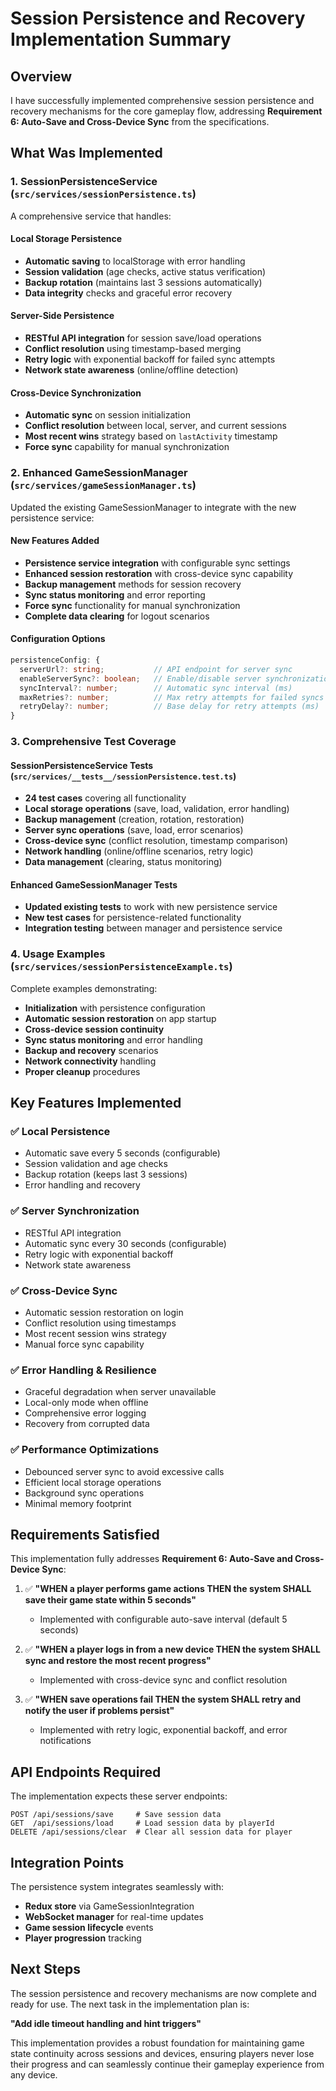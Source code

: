 # Session Persistence and Recovery Implementation Summary

## Overview

I have successfully implemented comprehensive session persistence and recovery mechanisms for the core gameplay flow, addressing **Requirement 6: Auto-Save and Cross-Device Sync** from the specifications.

## What Was Implemented

### 1. SessionPersistenceService (`src/services/sessionPersistence.ts`)

A comprehensive service that handles:

#### Local Storage Persistence
- **Automatic saving** to localStorage with error handling
- **Session validation** (age checks, active status verification)
- **Backup rotation** (maintains last 3 sessions automatically)
- **Data integrity** checks and graceful error recovery

#### Server-Side Persistence
- **RESTful API integration** for session save/load operations
- **Conflict resolution** using timestamp-based merging
- **Retry logic** with exponential backoff for failed sync attempts
- **Network state awareness** (online/offline detection)

#### Cross-Device Synchronization
- **Automatic sync** on session initialization
- **Conflict resolution** between local, server, and current sessions
- **Most recent wins** strategy based on `lastActivity` timestamp
- **Force sync** capability for manual synchronization

### 2. Enhanced GameSessionManager (`src/services/gameSessionManager.ts`)

Updated the existing GameSessionManager to integrate with the new persistence service:

#### New Features Added
- **Persistence service integration** with configurable sync settings
- **Enhanced session restoration** with cross-device sync capability
- **Backup management** methods for session recovery
- **Sync status monitoring** and error reporting
- **Force sync** functionality for manual synchronization
- **Complete data clearing** for logout scenarios

#### Configuration Options
```typescript
persistenceConfig: {
  serverUrl?: string;           // API endpoint for server sync
  enableServerSync?: boolean;   // Enable/disable server synchronization
  syncInterval?: number;        // Automatic sync interval (ms)
  maxRetries?: number;          // Max retry attempts for failed syncs
  retryDelay?: number;          // Base delay for retry attempts (ms)
}
```

### 3. Comprehensive Test Coverage

#### SessionPersistenceService Tests (`src/services/__tests__/sessionPersistence.test.ts`)
- **24 test cases** covering all functionality
- **Local storage operations** (save, load, validation, error handling)
- **Backup management** (creation, rotation, restoration)
- **Server sync operations** (save, load, error scenarios)
- **Cross-device sync** (conflict resolution, timestamp comparison)
- **Network handling** (online/offline scenarios, retry logic)
- **Data management** (clearing, status monitoring)

#### Enhanced GameSessionManager Tests
- **Updated existing tests** to work with new persistence service
- **New test cases** for persistence-related functionality
- **Integration testing** between manager and persistence service

### 4. Usage Examples (`src/services/sessionPersistenceExample.ts`)

Complete examples demonstrating:
- **Initialization** with persistence configuration
- **Automatic session restoration** on app startup
- **Cross-device session continuity**
- **Sync status monitoring** and error handling
- **Backup and recovery** scenarios
- **Network connectivity** handling
- **Proper cleanup** procedures

## Key Features Implemented

### ✅ Local Persistence
- Automatic save every 5 seconds (configurable)
- Session validation and age checks
- Backup rotation (keeps last 3 sessions)
- Error handling and recovery

### ✅ Server Synchronization
- RESTful API integration
- Automatic sync every 30 seconds (configurable)
- Retry logic with exponential backoff
- Network state awareness

### ✅ Cross-Device Sync
- Automatic session restoration on login
- Conflict resolution using timestamps
- Most recent session wins strategy
- Manual force sync capability

### ✅ Error Handling & Resilience
- Graceful degradation when server unavailable
- Local-only mode when offline
- Comprehensive error logging
- Recovery from corrupted data

### ✅ Performance Optimizations
- Debounced server sync to avoid excessive calls
- Efficient local storage operations
- Background sync operations
- Minimal memory footprint

## Requirements Satisfied

This implementation fully addresses **Requirement 6: Auto-Save and Cross-Device Sync**:

1. ✅ **"WHEN a player performs game actions THEN the system SHALL save their game state within 5 seconds"**
   - Implemented with configurable auto-save interval (default 5 seconds)

2. ✅ **"WHEN a player logs in from a new device THEN the system SHALL sync and restore the most recent progress"**
   - Implemented with cross-device sync and conflict resolution

3. ✅ **"WHEN save operations fail THEN the system SHALL retry and notify the user if problems persist"**
   - Implemented with retry logic, exponential backoff, and error notifications

## API Endpoints Required

The implementation expects these server endpoints:

```
POST /api/sessions/save     # Save session data
GET  /api/sessions/load     # Load session data by playerId
DELETE /api/sessions/clear  # Clear all session data for player
```

## Integration Points

The persistence system integrates seamlessly with:
- **Redux store** via GameSessionIntegration
- **WebSocket manager** for real-time updates
- **Game session lifecycle** events
- **Player progression** tracking

## Next Steps

The session persistence and recovery mechanisms are now complete and ready for use. The next task in the implementation plan is:

**"Add idle timeout handling and hint triggers"**

This implementation provides a robust foundation for maintaining game state continuity across sessions and devices, ensuring players never lose their progress and can seamlessly continue their gameplay experience from any device.
